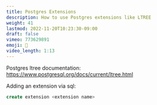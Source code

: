 ```yaml
---
title: Postgres Extensions
description: How to use Postgres extensions like LTREE
weight: 41
lastmod: 2022-11-20T10:23:30-09:00
draft: false
vimeo: 773629891
emoji: 🌴
video_length: 1:13
---
```


Postgres ltree documentation: https://www.postgresql.org/docs/current/ltree.html

Adding an extension via sql:

```sql
create extension <extension name>
```
